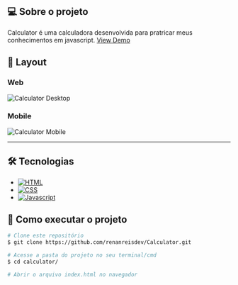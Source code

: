 ## 💻 Sobre o projeto

Calculator é uma calculadora desenvolvida para pratricar meus conhecimentos em javascript. [View Demo](https://renanreisdev.github.io/Calculator/)

## 🎨 Layout
### Web
![Calculator Desktop][imgDesktop]

### Mobile
![Calculator Mobile][imgMobile]


---

## 🛠 Tecnologias
* [![HTML][HTML5]][HTML5-url]
* [![CSS][CSS3]][CSS3-url]
* [![Javascript][Javascript.js]][Javascript-url]

## 🚀 Como executar o projeto
```bash
# Clone este repositório
$ git clone https://github.com/renanreisdev/Calculator.git

# Acesse a pasta do projeto no seu terminal/cmd
$ cd calculator/

# Abrir o arquivo index.html no navegador
```

<!-- MARKDOWN LINKS & IMAGES -->
[HTML5]: https://img.shields.io/badge/HTML5-E34F26?style=for-the-badge&logo=html5&logoColor=white
[HTML5-url]: https://www.w3schools.com/html/default.asp
[CSS3]: https://img.shields.io/badge/CSS3-1572B6?style=for-the-badge&logo=css3&logoColor=white
[CSS3-url]: https://www.w3schools.com/css/
[javascript.js]: https://img.shields.io/badge/JavaScript-323330?style=for-the-badge&logo=javascript&logoColor=F7DF1E
[javascript-url]: https://www.w3schools.com/js/default.asp

[imgDesktop]: https://github.com/renanreisdev/Calculator/assets/81393388/5fba27be-f262-4dd7-a77d-a4e07155109f
[imgMobile]: https://github.com/renanreisdev/Calculator/assets/81393388/95527aa3-55b0-4bb8-aeb8-5e3b264c6144
